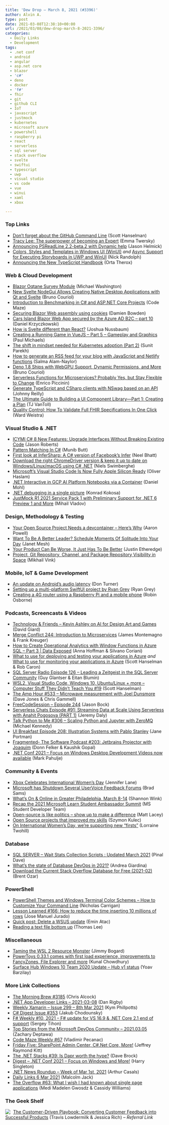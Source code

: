 ```yaml
---
title: 'Dew Drop – March 8, 2021 (#3396)'
author: Alvin A.
type: post
date: 2021-03-08T12:38:10+00:00
url: /2021/03/08/dew-drop-march-8-2021-3396/
categories:
  - Daily Links
  - Development
tags:
  - .net conf
  - android
  - angular
  - asp.net core
  - blazor
  - 'c#'
  - deno
  - docker
  - 'f#'
  - fhir
  - git
  - github CLI
  - IoT
  - javascript
  - justmock
  - kubernetes
  - microsoft azure
  - powershell
  - raspberry pi
  - react
  - serverless
  - sql server
  - stack overflow
  - svelte
  - swiftui
  - typescript
  - uwp
  - visual studio
  - vs code
  - vue
  - winui
  - xaml
  - xbox

---
```

### <a name="top"></a>Top Links

  * <a href="http://feeds.hanselman.com/~/645810810/0/scotthanselman~Dont-forget-about-the-GitHub-Command-Line" target="_blank" rel="noopener">Don&#8217;t forget about the GitHub Command Line</a> (Scott Hanselman)
  * <a href="https://blog.angular.io/tracy-lee-the-superpower-of-becoming-an-expert-45b7989b2b5?source=rss----447683c3d9a3---4" target="_blank" rel="noopener">Tracy Lee: The superpower of becoming an Expert</a> (Emma Twersky)
  * <a href="https://devblogs.microsoft.com/powershell/announcing-psreadline-2-2-beta-2-with-dynamic-help/?WT.mc_id=DOP-MVP-4025064" target="_blank" rel="noopener">Announcing PSReadLine 2.2-beta.2 with Dynamic help</a> (Jason Helmick)
  * <a href="http://feedproxy.google.com/~r/NicksNetTravels/~3/kGtP3k9PyPc/" target="_blank" rel="noopener">Colors, Styles and Templates in Windows UI (WinUI)</a> _and_ <a href="http://feedproxy.google.com/~r/NicksNetTravels/~3/M8NkCPGf144/" target="_blank" rel="noopener">Async Support for Executing Storyboards in UWP and WinUI</a> (Nick Randolph)
  * <a href="https://devblogs.microsoft.com/typescript/announcing-the-new-typescript-handbook/?WT.mc_id=DOP-MVP-4025064" target="_blank" rel="noopener">Announcing the New TypeScript Handbook</a> (Orta Therox)



### <a name="web"></a>Web & Cloud Development

  * <a href="https://blazorhelpwebsite.com/ViewBlogPost/48" target="_blank" rel="noopener">Blazor Oqtane Survey Module</a> (Michael Washington)
  * <a href="https://www.infoq.com/news/2021/03/svelte-nodegui-native-desktop/?utm_campaign=infoq_content&utm_source=infoq&utm_medium=feed&utm_term=global" target="_blank" rel="noopener">New Svelte NodeGui Allows Creating Native Desktop Applications with Qt and Svelte</a> (Bruno Couriol)
  * <a href="https://code-maze.com/benchmarking-csharp-and-asp-net-core-projects/" target="_blank" rel="noopener">Introduction to Benchmarking in C# and ASP.NET Core Projects</a> (Code Maze)
  * <a href="https://damienbod.com/2021/03/08/securing-blazor-web-assembly-using-cookies/" target="_blank" rel="noopener">Securing Blazor Web assembly using cookies</a> (Damien Bowden)
  * <a href="https://daniel-krzyczkowski.github.io/Cars-Island-Blazor-Web-App-Secured-By-Azure-AD-B2C/" target="_blank" rel="noopener">Cars Island Blazor Web App secured by the Azure AD B2C &#8211; part 10</a> (Daniel Krzyczkowski)
  * <a href="https://dev.to/joshnuss/why-svelte-59a5" target="_blank" rel="noopener">How is Svelte different than React?</a> (Joshua Nussbaum)
  * <a href="https://www.pmichaels.net/2021/03/06/creating-a-running-game-in-vuejs-part-5-gameplay-and-graphics/?utm_source=rss&utm_medium=rss&utm_campaign=creating-a-running-game-in-vuejs-part-5-gameplay-and-graphics" target="_blank" rel="noopener">Creating a Running Game in VueJS – Part 5 – Gameplay and Graphics</a> (Paul Michaels)
  * <a href="https://www.thoughtworks.com/insights/blog/shift-mindset-needed-kubernetes-adoption-part-2" target="_blank" rel="noopener">The shift in mindset needed for Kubernetes adoption (Part 2)</a> (Sunit Parekh)
  * <a href="https://whitep4nth3r.com/blog/how-to-generate-an-rss-feed-for-your-blog-with-javascript-and-netlify" target="_blank" rel="noopener">How to generate an RSS feed for your blog with JavaScript and Netlify functions</a> (Salma Alam-Naylor)
  * <a href="https://www.infoq.com/news/2021/03/deno-1-8-webgpu/?utm_campaign=infoq_content&utm_source=infoq&utm_medium=feed&utm_term=global" target="_blank" rel="noopener">Deno 1.8 Ships with WebGPU Support, Dynamic Permissions, and More</a> (Bruno Couriol)
  * <a href="https://www.infoq.com/articles/serverless-microservices-flexibility/?utm_campaign=infoq_content&utm_source=infoq&utm_medium=feed&utm_term=global" target="_blank" rel="noopener">Serverless Functions for Microservices? Probably Yes, but Stay Flexible to Change</a> (Enrico Piccinin)
  * <a href="http://blog.johnnyreilly.com/2021/02/generate-typescript-and-csharp-clients-with-nswag.html" target="_blank" rel="noopener">Generate TypeScript and CSharp clients with NSwag based on an API</a> (Johnny Reilly)
  * <a href="https://www.telerik.com/blogs/ultimate-guide-to-building-ui-component-library-part-1-plan" target="_blank" rel="noopener">The Ultimate Guide to Building a UI Component Library—Part 1: Creating a Plan</a> (TJ VanToll)
  * <a href="https://fire.ly/2021/03/04/quality-control-how-to-validate-full-fhir-specifications-in-one-click/" target="_blank" rel="noopener">Quality Control: How To Validate Full FHIR Specifications In One Click</a> (Ward Weistra)



### <a name="dotnet"></a>Visual Studio & .NET

  * <a href="http://dontcodetired.com/blog/post/ICYMI-C-8-New-Features-Upgrade-Interfaces-Without-Breaking-Existing-Code" target="_blank" rel="noopener">ICYMI C# 8 New Features: Upgrade Interfaces Without Breaking Existing Code</a> (Jason Roberts)
  * <a href="https://www.c-sharpcorner.com/article/pattern-matching-in-c-sharp/" target="_blank" rel="noopener">Pattern Matching In C#</a> (Munib Butt)
  * <a href="https://neelbhatt.com/2021/03/07/first-look-at-infersharp-a-c-version-of-facebooks-infer/" target="_blank" rel="noopener">First look at InferSharp: A C# version of Facebook’s Infer</a> (Neel Bhatt)
  * <a href="https://swimburger.net/blog/dotnet/download-the-right-chromedriver-version-and-keep-it-up-to-date-on-windows-linux-macos-using-csharp-dotnet" target="_blank" rel="noopener">Download the right ChromeDriver version & keep it up to date on Windows/Linux/macOS using C# .NET</a> (Niels Swimberghe)
  * <a href="https://www.redmondpie.com/microsofts-visual-studio-code-is-now-fully-apple-silicon-ready/" target="_blank" rel="noopener">Microsoft’s Visual Studio Code Is Now Fully Apple Silicon Ready</a> (Oliver Haslam)
  * <a href="http://feedproxy.google.com/~r/BloggemDano/~3/dRRGq_V7SPo/net-interactive-in-gcp-ai-platform.html" target="_blank" rel="noopener">.NET Interactive in GCP AI Platform Notebooks via a Container</a> (Daniel Mohl)
  * <a href="https://tooslowexception.com/net-debugging-in-a-single-picture/" target="_blank" rel="noopener">.NET debugging in a single picture</a> (Konrad Kokosa)
  * <a href="https://feeds.telerik.com/link/10828/14333463/justmock-r1-2021-service-pack-1-preliminary-support-dotnet-6-preview-1-more" target="_blank" rel="noopener">JustMock R1 2021 Service Pack 1 with Preliminary Support for .NET 6 Preview 1 and More</a> (Mihail Vladov)



### <a name="design"></a>Design, Methodology & Testing

  * <a href="https://www.aaron-powell.com/posts/2021-03-08-your-open-source-project-needs-a-dev-container-heres-why/" target="_blank" rel="noopener">Your Open Source Project Needs a devcontainer &#8211; Here&#8217;s Why</a> (Aaron Powell)
  * <a href="http://blog.trello.com/schedule-moments-of-solitude" target="_blank" rel="noopener">Want To Be A Better Leader? Schedule Moments Of Solitude Into Your Day</a> (Janet Mesh)
  * <a href="https://www.simplethread.com/your-product-can-be-worse-it-just-has-to-be-better/" target="_blank" rel="noopener">Your Product Can Be Worse, It Just Has To Be Better</a> (Justin Etheredge)
  * <a href="https://blog.jetbrains.com/space/2021/03/08/visibility-in-space/" target="_blank" rel="noopener">Project, Git Repository, Channel, and Package Repository Visibility in Space</a> (Mikhail Vink)



### <a name="mobile"></a>Mobile, IoT & Game Development

  * <a href="http://feedproxy.google.com/~r/blogspot/hsDu/~3/aDcS6zs7H00/an-update-on-androids-audio-latency.html" target="_blank" rel="noopener">An update on Android&#8217;s audio latency</a> (Don Turner)
  * <a href="https://blog.scottlogic.com/2021/03/04/Multiplatform-SwiftUI.html" target="_blank" rel="noopener">Setting up a multi-platform SwiftUI project by Ryan Grey</a> (Ryan Grey)
  * <a href="https://www.robinosborne.co.uk/2021/03/08/creating-a-4g-router-using-a-raspberry-pi-and-a-mobile-phone/" target="_blank" rel="noopener">Creating a 4G router using a Raspberry Pi and a mobile phone</a> (Robin Osborne)



### <a name="podcasts"></a>Podcasts, Screencasts & Videos

  * <a href="https://www.DavidGiard.com/2021/03/08/KevinAshleyOnAIForDesignArtAndGames.aspx" target="_blank" rel="noopener">Technology & Friends &#8211; Kevin Ashley on AI for Design Art and Games</a> (David Giard)
  * <a href="http://www.mergeconflict.fm/244" target="_blank" rel="noopener">Merge Conflict 244: Introduction to Microservices</a> (James Montemagno & Frank Kreuger)
  * <a href="https://channel9.msdn.com/Shows/Data-Exposed/How-to-Create-Operational-Analytics-with-Window-Functions-in-Azure-SQL-Part-3?WT.mc_id=DOP-MVP-4025064" target="_blank" rel="noopener">How to Create Operational Analytics with Window Functions in Azure SQL &#8211; Part 3 | Data Exposed</a> (Anna Hoffman & Silvano Coriani)
  * <a href="https://channel9.msdn.com/Shows/Azure-Friday/What-to-use-for-deploying-and-testing-your-applications-in-Azure?WT.mc_id=DOP-MVP-4025064" target="_blank" rel="noopener">What to use for deploying and testing your applications in Azure</a> _and_ <a href="https://channel9.msdn.com/Shows/Azure-Friday/What-to-use-for-monitoring-your-applications-in-Azure?WT.mc_id=DOP-MVP-4025064" target="_blank" rel="noopener">What to use for monitoring your applications in Azure</a> (Scott Hanselman & Rob Caron)
  * <a href="http://sqlserverradio.com/episode-126-leading-a-zeitgeist-in-the-sql-server-community" target="_blank" rel="noopener">SQL Server Radio Episode 126 &#8211; Leading a Zeitgeist in the SQL Server Community</a> (Guy Glantser & Eitan Blumin)
  * <a href="http://www.youtube.com/watch?v=Owrk9UxnMdI" target="_blank" rel="noopener">WSL2, Visual Studio Code, Windows 10, Ubuntu/Linux + more &#8211; Computer Stuff They Didn&#8217;t Teach You #19</a> (Scott Hanselman)
  * <a href="http://feedproxy.google.com/~r/TheAmpHour/~3/aPMEOnVLxbc/" target="_blank" rel="noopener">The Amp Hour #533 – Microwave measurement with Joel Dunsmore</a> (Dave Jones & Chris Gammell)
  * <a href="http://www.youtube.com/watch?v=eBQJ6f_VpRI" target="_blank" rel="noopener">FreeCodeSession &#8211; Episode 244</a> (Jason Bock)
  * <a href="https://www.serverlesschats.com/91" target="_blank" rel="noopener">Serverless Chats Episode #91: Streaming Data at Scale Using Serverless with Anahit Pogosova (PART 1)</a> (Jeremy Daly)
  * <a href="https://talkpython.fm/episodes/show/306/scaling-python-and-jupyter-with-zeromq" target="_blank" rel="noopener">Talk Python to Me #306 &#8211; Scaling Python and Jupyter with ZeroMQ</a> (Michael Kennedy)
  * <a href="https://uibreakfast.com/208-illustration-systems-with-pablo-stanley" target="_blank" rel="noopener">UI Breakfast Episode 208: Illustration Systems with Pablo Stanley</a> (Jane Portman)
  * <a href="https://fragmented-android-developer-podcast-479ffc54.simplecast.com/episodes/203-61nFZbHX" target="_blank" rel="noopener">Fragmented- The Software Podcast #203: Jetbrains Projector with Joaquim</a> (Donn Felker & Kaushik Gopal)
  * <a href="http://feedproxy.google.com/~r/MetadataConsulting/~3/1k84EvSNOYg/dotNet-Conf-2021-Focus-on-Windows-Desktop-Development-Videos-now-available.html" target="_blank" rel="noopener">.NET Conf 2021 &#8211; Focus on Windows Desktop Development Videos now available</a> (Mark Pahulje)



### <a name="events"></a>Community & Events

  * <a href="https://news.xbox.com/en-us/2021/03/08/xbox-celebrates-international-womens-day/" target="_blank" rel="noopener">Xbox Celebrates International Women’s Day</a> (Jennifer Lane)
  * <a href="https://petri.com/microsoft-has-shutdown-its-uservoice-feedback-forums?utm_source=rss&utm_medium=rss&utm_campaign=microsoft-has-shutdown-its-uservoice-feedback-forums" target="_blank" rel="noopener">Microsoft has Shutdown Several UserVoice Feedback Forums</a> (Brad Sams)
  * <a href="https://www.uwishunu.com/2021/03/whats-on-online-in-greater-philadelphia-march-8-14/" target="_blank" rel="noopener">What’s On & Online in Greater Philadelphia, March 8-14</a> (Shannon Wink)
  * <a href="https://techcommunity.microsoft.com/t5/student-developer-blog/recap-the-2021-microsoft-learn-student-ambassador-summit/ba-p/2188937?WT.mc_id=DOP-MVP-4025064" target="_blank" rel="noopener">Recap the 2021 Microsoft Learn Student Ambassador Summit</a> (MS Student Developer Team)
  * <a href="http://feedproxy.google.com/~r/MattLacey/~3/n2QH7_m8MK8/open-source-is-like-politics-show-up-to.html" target="_blank" rel="noopener">Open-source is like politics &#8211; show up to make a difference</a> (Matt Lacey)
  * <a href="https://blog.scooletz.com/2021/03/08/oss-that-improved-my-skills" target="_blank" rel="noopener">Open Source projects that improved my skills</a> (Szymon Kulec)
  * <a href="http://feedproxy.google.com/~r/blogspot/MKuf/~3/fOp3oJAqSaE/" target="_blank" rel="noopener">On International Women&#8217;s Day, we&#8217;re supporting new &#8220;firsts&#8221;</a> (Lorraine Twohill)



### <a name="sql"></a>Database

  * <a href="https://blog.sqlauthority.com/2021/03/08/sql-server-wait-stats-collection-scripts-updated-march-2021/?utm_source=rss&utm_medium=rss&utm_campaign=sql-server-wait-stats-collection-scripts-updated-march-2021" target="_blank" rel="noopener">SQL SERVER – Wait Stats Collection Scripts : Updated March 2021</a> (Pinal Dave)
  * <a href="https://www.red-gate.com/blog/database-devops/whats-the-state-of-database-devops-in-2021" target="_blank" rel="noopener">What’s the state of Database DevOps in 2021?</a> (Andrea Giardina)
  * <a href="http://feedproxy.google.com/~r/BrentOzar-SqlServerDba/~3/0L7GE9CRE4U/" target="_blank" rel="noopener">Download the Current Stack Overflow Database for Free (2021-02)</a> (Brent Ozar)



### <a name="ps"></a>PowerShell

  * <a href="https://www.freecodecamp.org/news/windows-terminal-themes-color-schemes-powershell-customize/" target="_blank" rel="noopener">PowerShell Themes and Windows Terminal Color Schemes – How to Customize Your Command Line</a> (Nicholas Carrigan)
  * <a href="https://techcommunity.microsoft.com/t5/azure-database-support-blog/lesson-learned-166-how-to-reduce-the-time-inserting-10-millions/ba-p/2192755?WT.mc_id=DOP-MVP-4025064" target="_blank" rel="noopener">Lesson Learned #166: How to reduce the time inserting 10 millions of rows</a> (Jose Manuel Jurado)
  * <a href="https://p0w3rsh3ll.wordpress.com/2021/03/05/quick-post-delete-a-wsus-update/" target="_blank" rel="noopener">Quick post: Delete a WSUS update</a> (Emin Atac)
  * <a href="https://devblogs.microsoft.com/powershell-community/reading-a-text-file-bottom-up/?WT.mc_id=DOP-MVP-4025064" target="_blank" rel="noopener">Reading a text file bottom up</a> (Thomas Lee)



### <a name="misc"></a>Miscellaneous

  * <a href="http://feedproxy.google.com/~r/GrabBagOfT/~3/9xtSchntVLI/" target="_blank" rel="noopener">Taming the WSL 2 Resource Monster</a> (Jimmy Bogard)
  * <a href="http://feedproxy.google.com/~r/kunal2383/~3/3KdLdqIz1Xs/powertoys-for-windows-10.html" target="_blank" rel="noopener">PowerToys 0.33.1 comes with first load experience, improvements to FancyZones, File Explorer and more</a> (Kunal Chowdhury)
  * <a href="https://techcommunity.microsoft.com/t5/surface-it-pro-blog/surface-hub-windows-10-team-2020-update-hub-v1-status/ba-p/2118371?WT.mc_id=DOP-MVP-4025064" target="_blank" rel="noopener">Surface Hub Windows 10 Team 2020 Update – Hub v1 status</a> (Yoav Barzilay)



### <a name="links"></a>More Link Collections

  * <a href="http://feedproxy.google.com/~r/ReflectivePerspective/~3/KWD9wyPb5ww/" target="_blank" rel="noopener">The Morning Brew #3185</a> (Chris Alcock)
  * <a href="https://links.danrigby.com/2021/03/app-developer-links-2021-03-08/" target="_blank" rel="noopener">.NET App Developer Links &#8211; 2021-03-08</a> (Dan Rigby)
  * <a href="http://weeklyxamarin.com/issues/299" target="_blank" rel="noopener">Weekly Xamarin &#8211; Issue 299 &#8211; 8th Mar 2021</a> (Kym Phillpotts)
  * <a href="http://feedproxy.google.com/~r/digest-csharp/~3/HV47m6Lu2eQ/353" target="_blank" rel="noopener">C# Digest Issue #353</a> (Jakub Chodounsky)
  * <a href="https://sergeytihon.com/2021/03/06/f-weekly-10-2021/" target="_blank" rel="noopener">F# Weekly #10, 2021 – F# update for VS 16.9 & .NET Core 2.1 end of support</a> (Sergey Tihon)
  * <a href="https://devblogs.microsoft.com/devops/top-stories-from-the-microsoft-devops-community-2021-03-05/?WT.mc_id=DOP-MVP-4025064" target="_blank" rel="noopener">Top Stories from the Microsoft DevOps Community – 2021.03.05</a> (Zachary Deptawa)
  * <a href="https://code-maze.com/code-maze-weekly-67/" target="_blank" rel="noopener">Code Maze Weekly #67</a> (Vladimir Pecanac)
  * <a href="https://techcommunity.microsoft.com/t5/microsoft-mvp-award-program-blog/friday-five-sharepoint-admin-center-c-net-core-more/ba-p/2185550?WT.mc_id=DOP-MVP-4025064" target="_blank" rel="noopener">Friday Five: SharePoint Admin Center, C#.Net Core, More!</a> (Jeffrey Raymond Kitt)
  * <a href="https://daveabrock.com/2021/03/06/dotnet-stacks-39" target="_blank" rel="noopener">The .NET Stacks #39: Is Dapr worth the hype?</a> (Dave Brock)
  * <a href="http://nietras.com/2021/03/05/dotnet-conf-2021/" target="_blank" rel="noopener">Digest &#8211; .NET Conf 2021 &#8211; Focus on Windows and More!</a> (Harry Singleton)
  * <a href="https://www.infoq.com/news/2021/03/dotnet-news-roundup-mar01-2021/?utm_campaign=infoq_content&utm_source=infoq&utm_medium=feed&utm_term=global" target="_blank" rel="noopener">.NET News Roundup &#8211; Week of Mar 1st, 2021</a> (Arthur Casals)
  * <a href="http://feedproxy.google.com/~r/parsimonyjax/~3/a3fQ-8EATcE/daily-links-6-mar-2021.html" target="_blank" rel="noopener">Daily Links 6 Mar 2021</a> (Malcolm Jack)
  * <a href="https://stackoverflow.blog/2021/03/05/the-overflow-63-what-i-wish-i-had-known-about-single-page-applications/" target="_blank" rel="noopener">The Overflow #63: What I wish I had known about single page applications</a> (Medi Madelen Gwosdz & Cassidy Williams)



### <a name="shelf"></a>The Geek Shelf

<a href="https://www.amazon.com/dp/149198127X/?tag=amavin-20" target="_blank" rel="noopener"><img decoding="async" align="left" style="margin: 0px 5px 0px 0px; border: 0px currentcolor; border-image: none; float: left; display: inline; background-image: none;" src="https://m.media-amazon.com/images/I/41UqZ-s8wlL._SS135_.jpg" border="0" /></a>&nbsp;<a href="https://www.amazon.com/dp/149198127X/?tag=amavin-20" target="_blank" rel="noopener">The Customer-Driven Playbook: Converting Customer Feedback into Successful Products</a> (Travis Lowdermilk & Jessica Rich) _&#8211; Referral Link_